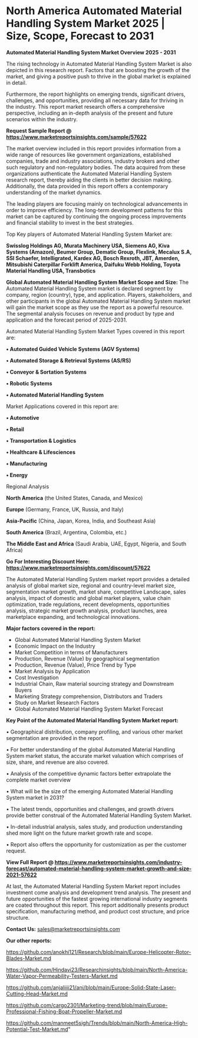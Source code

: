 # North America Automated Material Handling System Market 2025 | Size, Scope, Forecast to 2031

<Strong> Automated Material Handling System Market Overview 2025 - 2031</strong>

The rising technology in Automated Material Handling System Market is also depicted in this research report. Factors that are boosting the growth of the market, and giving a positive push to thrive in the global market is explained in detail.

Furthermore, the report highlights on emerging trends, significant drivers, challenges, and opportunities, providing all necessary data for thriving in the industry. This report market research offers a comprehensive perspective, including an in-depth analysis of the present and future scenarios within the industry.

<strong>Request Sample Report @ <a href=https://www.marketreportsinsights.com/sample/57622>https://www.marketreportsinsights.com/sample/57622</a></strong>

The market overview included in this report provides information from a wide range of resources like government organizations, established companies, trade and industry associations, industry brokers and other such regulatory and non-regulatory bodies. The data acquired from these organizations authenticate the Automated Material Handling System research report, thereby aiding the clients in better decision making. Additionally, the data provided in this report offers a contemporary understanding of the market dynamics.

The leading players are focusing mainly on technological advancements in order to improve efficiency. The long-term development patterns for this market can be captured by continuing the ongoing process improvements and financial stability to invest in the best strategies.

Top Key players of Automated Material Handling System Market are:

<strong>Swisslog Holdings AG, Murata Machinery USA, Siemens AG, Kiva Systems (Amazon), Beumer Group, Dematic Group, Flexlink, Mecalux S.A, SSI Schaefer, Intelligrated, Kardex AG, Bosch Rexroth, JBT, Amerden, Mitsubishi Caterpillar Forklift America, Daifuku Webb Holding, Toyota Material Handling USA, Transbotics</strong>

<strong><b>Global Automated Material Handling System Market Scope and Size:</b></strong>
The Automated Material Handling System market is declared segment by company, region (country), type, and application. Players, stakeholders, and other participants in the global Automated Material Handling System market will gain the market scope as they use the report as a powerful resource. The segmental analysis focuses on revenue and product by type and application and the forecast period of 2025-2031.

Automated Material Handling System Market Types covered in this report are:

<strong>• Automated Guided Vehicle Systems (AGV Systems)

• Automated Storage & Retrieval Systems (AS/RS)

• Conveyor & Sortation Systems

• Robotic Systems

• Automated Material Handling System</strong>

Market Applications covered in this report are:

<strong>• Automotive

• Retail

• Transportation & Logistics

• Healthcare & Lifesciences

• Manufacturing

• Energy</strong> 

Regional Analysis

<strong>North America</strong> (the United States, Canada, and Mexico)

<strong>Europe</strong> (Germany, France, UK, Russia, and Italy)

<strong>Asia-Pacific</strong> (China, Japan, Korea, India, and Southeast Asia)

<strong>South America</strong> (Brazil, Argentina, Colombia, etc.)

<strong>The Middle East and Africa</strong> (Saudi Arabia, UAE, Egypt, Nigeria, and South Africa)

<strong>Go For Interesting Discount Here: <a href=https://www.marketreportsinsights.com/discount/57622>https://www.marketreportsinsights.com/discount/57622</a></strong>

The Automated Material Handling System market report provides a detailed analysis of global market size, regional and country-level market size, segmentation market growth, market share, competitive Landscape, sales analysis, impact of domestic and global market players, value chain optimization, trade regulations, recent developments, opportunities analysis, strategic market growth analysis, product launches, area marketplace expanding, and technological innovations.

<strong><b>Major factors covered in the report:</b></strong>
<ul>
  <li>Global Automated Material Handling System Market </li>
  <li>Economic Impact on the Industry</li>
  <li>Market Competition in terms of Manufacturers</li>
  <li>Production, Revenue (Value) by geographical segmentation</li>
  <li>Production, Revenue (Value), Price Trend by Type</li>
  <li>Market Analysis by Application</li>
  <li>Cost Investigation</li>
  <li>Industrial Chain, Raw material sourcing strategy and Downstream Buyers</li>
  <li>Marketing Strategy comprehension, Distributors and Traders</li>
  <li>Study on Market Research Factors</li>
  <li>Global Automated Material Handling System Market Forecast</li>
</ul>

<strong><b>Key Point of the Automated Material Handling System Market report:</b></strong>

• Geographical distribution, company profiling, and various other market segmentation are provided in the report.

• For better understanding of the global Automated Material Handling System market status, the accurate market valuation which comprises of size, share, and revenue are also covered.

• Analysis of the competitive dynamic factors better extrapolate the complete market overview

• What will be the size of the emerging Automated Material Handling System market in 2031?

• The latest trends, opportunities and challenges, and growth drivers provide better construal of the Automated Material Handling System Market.

• In-detail industrial analysis, sales study, and production understanding shed more light on the future market growth rate and scope.

• Report also offers the opportunity for customization as per the customer request.

<strong><b>View Full Report @ <a href=https://www.marketreportsinsights.com/industry-forecast/automated-material-handling-system-market-growth-and-size-2021-57622>https://www.marketreportsinsights.com/industry-forecast/automated-material-handling-system-market-growth-and-size-2021-57622</a></b></strong>


At last, the Automated Material Handling System Market report includes investment come analysis and development trend analysis. The present and future opportunities of the fastest growing international industry segments are coated throughout this report. This report additionally presents product specification, manufacturing method, and product cost structure, and price structure.

<strong>Contact Us:</strong>
sales@marketreportsinsights.com

<strong>Our other reports:</strong>

<a href=https://github.com/anokhi121/Research/blob/main/Europe-Helicopter-Rotor-Blades-Market.md>https://github.com/anokhi121/Research/blob/main/Europe-Helicopter-Rotor-Blades-Market.md</a>

<a href=https://github.com/Hindavi23/Researchinsights/blob/main/North-America-Water-Vapor-Permeability-Testers-Market.md>https://github.com/Hindavi23/Researchinsights/blob/main/North-America-Water-Vapor-Permeability-Testers-Market.md</a>

<a href=https://github.com/anjaliiii21/ani/blob/main/Europe-Solid-State-Laser-Cutting-Head-Market.md>https://github.com/anjaliiii21/ani/blob/main/Europe-Solid-State-Laser-Cutting-Head-Market.md</a>

<a href=https://github.com/cargo2301/Marketing-trend/blob/main/Europe-Professional-Fishing-Boat-Propeller-Market.md>https://github.com/cargo2301/Marketing-trend/blob/main/Europe-Professional-Fishing-Boat-Propeller-Market.md</a>

<a href=https://github.com/manmeet5sigh/Trends/blob/main/North-America-High-Potential-Test-Market.md>https://github.com/manmeet5sigh/Trends/blob/main/North-America-High-Potential-Test-Market.md</a>"

